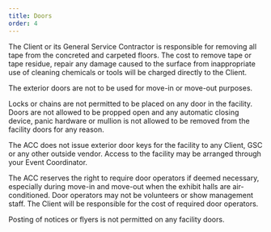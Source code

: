 ```yaml
---
title: Doors
order: 4
---
```


The Client or its General Service Contractor is responsible for removing all tape from the concreted and carpeted floors. The cost to remove tape or tape residue, repair any damage caused to the surface from inappropriate use of cleaning chemicals or tools will be charged directly to the Client.

The exterior doors are not to be used for move-in or move-out purposes.

Locks or chains are not permitted to be placed on any door in the facility. Doors are not allowed to be propped open and any automatic closing device, panic hardware or mullion is not allowed to be removed from the facility doors for any reason.

The ACC does not issue exterior door keys for the facility to any Client, GSC or any other outside vendor. Access to the facility may be arranged through your Event Coordinator.

The ACC reserves the right to require door operators if deemed necessary, especially during move-in and move-out when the exhibit halls are air-conditioned. Door operators may not be volunteers or show management staff. The Client will be responsible for the cost of required door operators.

Posting of notices or flyers is not permitted on any facility doors.
